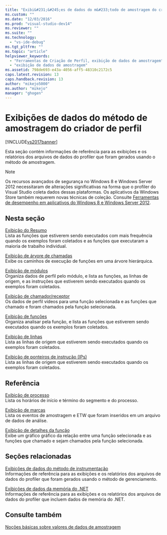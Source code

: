 ```yaml
---
title: "Exibi&#231;&#245;es de dados do m&#233;todo de amostragem do criador de perfil | Microsoft Docs"
ms.custom: ""
ms.date: "12/03/2016"
ms.prod: "visual-studio-dev14"
ms.reviewer: ""
ms.suite: ""
ms.technology: 
  - "vs-ide-debug"
ms.tgt_pltfrm: ""
ms.topic: "article"
helpviewer_keywords: 
  - "Ferramentas de Criação de Perfil, exibição de dados de amostragem"
  - "exibição de dados de amostragem"
ms.assetid: 798de693-e43a-4056-aff5-48310c2172c5
caps.latest.revision: 13
caps.handback.revision: 13
author: "mikejo5000"
ms.author: "mikejo"
manager: "ghogen"
---
```

# Exibi&#231;&#245;es de dados do m&#233;todo de amostragem do criador de perfil
[!INCLUDE[vs2017banner](../code-quality/includes/vs2017banner.md)]

Esta seção contém informações de referência para as exibições e os relatórios dos arquivos de dados do profiler que foram gerados usando o método de amostragem.  
  
> [!NOTE]
>  Os recursos avançados de segurança no Windows 8 e Windows Server 2012 necessitaram de alterações significativas na forma que o profiler do Visual Studio coleta dados dessas plataformas.  Os aplicativos da Windows Store também requerem novas técnicas de coleção.  Consulte [Ferramentas de desempenho em aplicativos do Windows 8 e Windows Server 2012](../profiling/performance-tools-on-windows-8-and-windows-server-2012-applications.md).  
  
## Nesta seção  
 [Exibição do Resumo](../profiling/summary-view-sampling-data.md)  
 Lista as funções que estiverem sendo executados com mais frequência quando os exemplos foram coletados e as funções que executaram a maioria de trabalho individual.  
  
 [Exibição de árvore de chamadas](../profiling/call-tree-view-sampling-data.md)  
 Exibe os caminhos de execução de funções em uma árvore hierárquica.  
  
 [Exibição de módulos](../profiling/modules-view-sampling-data.md)  
 Organiza dados de perfil pelo módulo, e lista as funções, as linhas de origem, e as instruções que estiverem sendo executados quando os exemplos foram coletados.  
  
 [Exibição de chamador\/receptor](../profiling/caller-callee-view-sampling-data.md)  
 Os dados de perfil vídeos para uma função selecionada e as funções que chamado e foram chamados pela função selecionada.  
  
 [Exibição de funções](../profiling/functions-view-sampling-data.md)  
 Organiza analisar pela função, e lista as funções que estiverem sendo executados quando os exemplos foram coletados.  
  
 [Exibição de linhas](../profiling/lines-view-sampling-data.md)  
 Lista as linhas de origem que estiverem sendo executados quando os exemplos foram coletados.  
  
 [Exibição de ponteiros de instrução \(IPs\)](../profiling/instruction-pointers-ips-view-sampling-data.md)  
 Lista as linhas de origem que estiverem sendo executados quando os exemplos foram coletados.  
  
## Referência  
 [Exibição de processo](../profiling/process-view.md)  
 Lista os horários de início e término do segmento e do processo.  
  
 [Exibição de marcas](../profiling/marks-view.md)  
 Lista os eventos de amostragem e ETW que foram inseridos em um arquivo de dados de análise.  
  
 [Exibição de detalhes da função](../profiling/function-details-view.md)  
 Exibe um gráfico gráfico da relação entre uma função selecionada e as funções que chamado e sejam chamados pela função selecionada.  
  
## Seções relacionadas  
 [Exibições de dados do método de instrumentação](../profiling/instrumentation-method-data-views.md)  
 Informações de referência para as exibições e os relatórios dos arquivos de dados do profiler que foram gerados usando o método de gerenciamento.  
  
 [Exibições de dados da memória do .NET](../profiling/dotnet-memory-data-views.md)  
 Informações de referência para as exibições e os relatórios dos arquivos de dados do profiler que incluem dados de memória do .NET.  
  
## Consulte também  
 [Noções básicas sobre valores de dados de amostragem](../profiling/understanding-sampling-data-values.md)